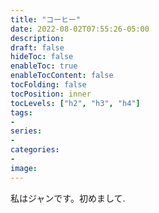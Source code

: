 ```yaml
---
title: "コーヒー"
date: 2022-08-02T07:55:26-05:00
description:
draft: false
hideToc: false
enableToc: true
enableTocContent: false
tocFolding: false
tocPosition: inner
tocLevels: ["h2", "h3", "h4"]
tags:
-
series:
-
categories:
-
image:
---
```

私はジャンです。初めまして.